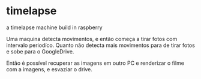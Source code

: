 # timelapse
a timelapse machine build in raspberry 

Uma maquina detecta movimentos, e então começa a tirar fotos com intervalo periodíco.
Quanto não detecta mais movimentos para de tirar fotos e sobe para o GoogleDrive.

Então é possível recuperar as imagens em outro PC e renderizar o filme com a imagens, e esvaziar o drive.
